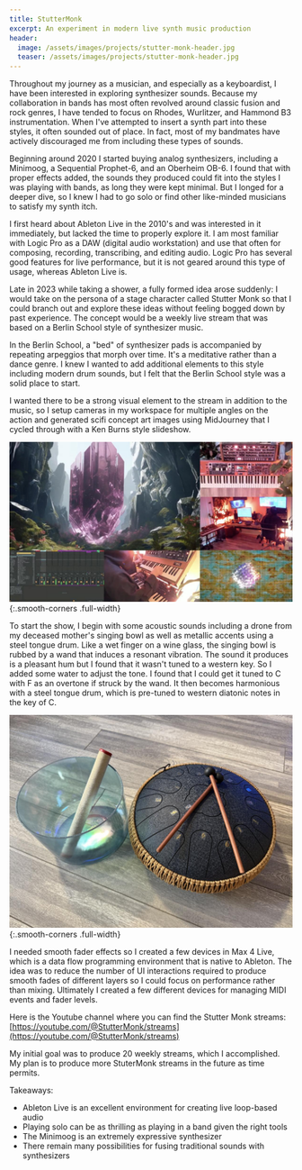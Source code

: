 ```yaml
---
title: StutterMonk
excerpt: An experiment in modern live synth music production
header:
  image: /assets/images/projects/stutter-monk-header.jpg
  teaser: /assets/images/projects/stutter-monk-header.jpg
---
```


Throughout my journey as a musician, and especially as a keyboardist, I have been interested in exploring synthesizer sounds. Because my collaboration in bands has most often revolved around classic fusion and rock genres, I have tended to focus on Rhodes, Wurlitzer, and Hammond B3 instrumentation. When I've attempted to insert a synth part into these styles, it often sounded out of place. In fact, most of my bandmates have actively discouraged me from including these types of sounds.

Beginning around 2020 I started buying analog synthesizers, including a Minimoog, a Sequential Prophet-6, and an Oberheim OB-6. I found that with proper effects added, the sounds they produced could fit into the styles I was playing with bands, as long they were kept minimal. But I longed for a deeper dive, so I knew I had to go solo or find other like-minded musicians to satisfy my synth itch.

I first heard about Ableton Live in the 2010's and was interested in it immediately, but lacked the time to properly explore it. I am most familiar with Logic Pro as a DAW (digital audio workstation) and use that often for composing, recording, transcribing, and editing audio. Logic Pro has several good features for live performance, but it is not geared around this type of usage, whereas Ableton Live is.

Late in 2023 while taking a shower, a fully formed idea arose suddenly: I would take on the persona of a stage character called Stutter Monk so that I could branch out and explore these ideas without feeling bogged down by past experience. The concept would be a weekly live stream that was based on a Berlin School style of synthesizer music.

In the Berlin School, a "bed" of synthesizer pads is accompanied by repeating arpeggios that morph over time. It's a meditative rather than a dance genre. I knew I wanted to add additional elements to this style including modern drum sounds, but I felt that the Berlin School style was a solid place to start.

I wanted there to be a strong visual element to the stream in addition to the music, so I setup cameras in my workspace for multiple angles on the action and generated scifi concept art images using MidJourney that I cycled through with a Ken Burns style slideshow.

![Screenshot of live stream](/assets/images/projects/stutter-monk/stream-screenshot.jpg){:.smooth-corners .full-width}

To start the show, I begin with some acoustic sounds including a drone from my deceased mother's singing bowl as well as metallic accents using a steel tongue drum. Like a wet finger on a wine glass, the singing bowl is rubbed by a wand that induces a resonant vibration. The sound it produces is a pleasant hum but I found that it wasn't tuned to a western key. So I added some water to adjust the tone. I found that I could get it tuned to C with F as an overtone if struck by the wand. It then becomes harmonious with a steel tongue drum, which is pre-tuned to western diatonic notes in the key of C.

![Picture of singing bowl and steel tongue drum](/assets/images/projects/stutter-monk/bowl-and-drum.jpg){:.smooth-corners .full-width}

I needed smooth fader effects so I created a few devices in Max 4 Live, which is a data flow programming environment that is native to Ableton. The idea was to reduce the number of UI interactions required to produce smooth fades of different layers so I could focus on performance rather than mixing. Ultimately I created a few different devices for managing MIDI events and fader levels.

Here is the Youtube channel where you can find the Stutter Monk streams: [https://youtube.com/@StutterMonk/streams](https://youtube.com/@StutterMonk/streams)

My initial goal was to produce 20 weekly streams, which I accomplished. My plan is to produce more StuterMonk streams in the future as time permits.

Takeaways:
  * Ableton Live is an excellent environment for creating live loop-based audio
  * Playing solo can be as thrilling as playing in a band given the right tools
  * The Minimoog is an extremely expressive synthesizer
  * There remain many possibilities for fusing traditional sounds with synthesizers
